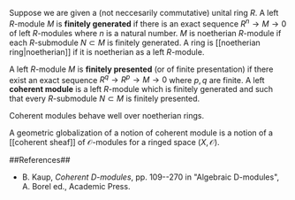 Suppose we are given a (not neccesarily commutative) unital ring $R$. A left $R$-module $M$ is __finitely generated__ if there is an exact sequence $R^n\to M\to 0$ of left $R$-modules where $n$ is a natural number. $M$ is noetherian $R$-module if each $R$-submodule $N\subset M$ is finitely generated. A ring is [[noetherian ring|noetherian]] if it is noetherian as a left $R$-module. 

A left $R$-module $M$ is __finitely presented__ (or of finite presentation) if there exist an exact sequence $R^q\to R^p\to M\to 0$ where $p,q$ are finite. A left __coherent module__ is a left $R$-module which is finitely generated and such that every $R$-submodule $N\subset M$ is finitely presented. 

Coherent modules behave well over noetherian rings.

A geometric globalization of a notion of coherent module is a notion of a [[coherent sheaf]] of $\mathcal{O}$-modules for a ringed space $(X,\mathcal{O})$.   

##References##

* B. Kaup, _Coherent D-modules_, pp. 109--270 in "Algebraic D-modules", A. Borel ed., Academic Press.
